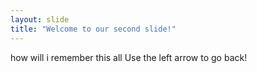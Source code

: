 ```yaml
---
layout: slide
title: "Welcome to our second slide!"
---
```

how will i remember this all
Use the left arrow to go back!
